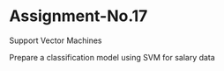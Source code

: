 # Assignment-No.17
Support Vector Machines

Prepare a classification model using SVM for salary data
